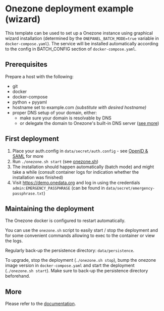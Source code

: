 # Onezone deployment example (wizard)

This template can be used to set up a Onezone instance using graphical wizard
installation (determined by the `ONEPANEL_BATCH_MODE=true` variable in 
`docker-compose.yaml`). The service will be installed automatically according
to the config in BATCH_CONFIG section of `docker-compose.yaml`. 


## Prerequisites

Prepare a host with the following:
* git
* docker
* docker-compose
* python + pyyaml
* hostname set to example.com   *(substitute with desired hostname)*
* proper DNS setup of your domain, either:
    * make sure your domain is resolvable by DNS
    * or delegate the domain to Onezone's built-in DNS server ([see more][Subdomain delegation])


## First deployment

1. Place your auth.config in `data/secret/auth.config` - see [OpenID & SAML] for more
2. Run `./onezone.sh start` (see [onezone.sh]) 
3. The installation should happen automatically (batch mode) and might take a while 
   (consult container logs for indication whether the installation was finished)
4. Visit https://demo.onedata.org and log in using the credentials 
`admin:EMERGENCY_PASSPHRASE` (can be found in `data/secret/emergency-passphrase.txt`)


## Maintaining the deployment

The Onezone docker is configured to restart automatically. 

You can use the `onezone.sh` script to easily start / stop the deployment and
for some convenient commands allowing to exec to the container or view the logs.

Regularly back-up the persistence directory: `data/persistence`.

To upgrade, stop the deployment (`./onezone.sh stop`), bump the onezone image 
version in `docker-compose.yaml` and start the deployment (`./onezone.sh start`).
Make sure to back-up the persistence directory beforehand.


## More

Please refer to the [documentation][onezone docs].


[Subdomain delegation]: https://onedata.org/#/home/documentation/doc/administering_onedata/onezone_tutorial[dns-records-setup-for-subdomain-delegation].html
[onezone.sh]: ../../README.md#onezone.sh
[OpenID & SAML]: https://onedata.org/#/home/documentation/doc/administering_onedata/openid_saml_configuration/openid_saml_configuration_19_02.html
[onezone docs]: https://onedata.org/#/home/documentation/doc/administering_onedata/onezone_tutorial.html
